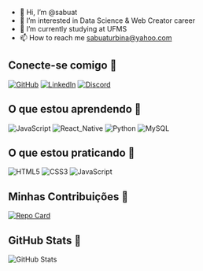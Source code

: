 - 👋 Hi, I’m @sabuat
- 👀 I’m interested in Data Science & Web Creator career
- 🌱 I’m currently studying at UFMS
- 📫 How to reach me sabuaturbina@yahoo.com

## Conecte-se comigo 🔗

[![GitHub](https://img.shields.io/badge/GitHub-6F85AF?style=for-the-badge&logo=github&logoColor=fff)](https://github.com/sabuat)
[![LinkedIn](https://img.shields.io/badge/LinkedIn-6F85AF?style=for-the-badge&logo=linkedin&logoColor=fff)](linkedin.com/in/sabuat-urbina-ribeiro)
[![Discord](https://img.shields.io/badge/Discord-6F85AF?style=for-the-badge&logo=discord&logoColor=fff)](https://discord.com/channels/1153169650104934430/1153169655536549951) 

## O que estou aprendendo 🔗

![JavaScript](https://img.shields.io/badge/JavaScript-4E6969?style=for-the-badge&logo=javascript)
![React_Native](https://img.shields.io/badge/React-Native-4E6969?style=for-the-badge&logo=react)
![Python](https://img.shields.io/badge/Python-4E6969?style=for-the-badge&logo=python)
![MySQL](https://img.shields.io/badge/MySQL-4E6969?style=for-the-badge&logo=mysql)


## O que estou praticando 🔗

![HTML5](https://img.shields.io/badge/HTML5-6F85AF?style=for-the-badge&logo=html5)
![CSS3](https://img.shields.io/badge/CSS3-6F85AF?style=for-the-badge&logo=css3&logoColor=264CE4)
![JavaScript](https://img.shields.io/badge/JavaScript-6F85AF?style=for-the-badge&logo=javascript)

## Minhas Contribuições 🔗

[![Repo Card](https://github-readme-stats.vercel.app/api/pin/?username=sabuat&repo=Ingles-com-foco-no-mercado&bg_color=4E6969&border_color=fff&show_icons=true&icon_color=fff&title_color=fff&text_color=fff)](https://github.com/sabuat/Ingles-com-foco-no-mercado.git)

## GitHub Stats 🔗

![GitHub Stats](https://github-readme-stats.vercel.app/api?username=sabuat&theme=transparent&bg_color=6F85AF&border_color=fff&show_icons=true&icon_color=fff&title_color=fff&text_color=fff&hide_title=true&hide=stars)

 
